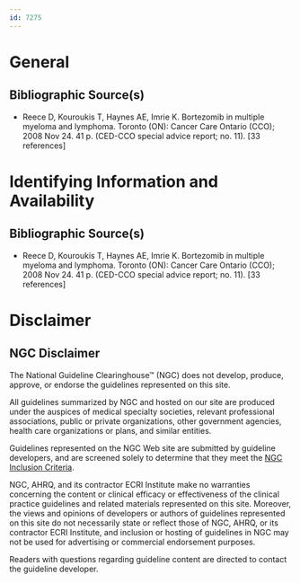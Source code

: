 ```yaml
---
id: 7275
---
```


# General

## Bibliographic Source(s)

- Reece D, Kouroukis T, Haynes AE, Imrie K. Bortezomib in multiple myeloma and lymphoma. Toronto (ON): Cancer Care Ontario (CCO); 2008 Nov 24. 41 p. (CED-CCO special advice report; no. 11). [33 references]

# Identifying Information and Availability

## Bibliographic Source(s)

- Reece D, Kouroukis T, Haynes AE, Imrie K. Bortezomib in multiple myeloma and lymphoma. Toronto (ON): Cancer Care Ontario (CCO); 2008 Nov 24. 41 p. (CED-CCO special advice report; no. 11). [33 references]

# Disclaimer

## NGC Disclaimer

The National Guideline Clearinghouse™ (NGC) does not develop, produce, approve, or endorse the guidelines represented on this site.

All guidelines summarized by NGC and hosted on our site are produced under the auspices of medical specialty societies, relevant professional associations, public or private organizations, other government agencies, health care organizations or plans, and similar entities.

Guidelines represented on the NGC Web site are submitted by guideline developers, and are screened solely to determine that they meet the [NGC Inclusion Criteria](/help-and-about/summaries/inclusion-criteria).

NGC, AHRQ, and its contractor ECRI Institute make no warranties concerning the content or clinical efficacy or effectiveness of the clinical practice guidelines and related materials represented on this site. Moreover, the views and opinions of developers or authors of guidelines represented on this site do not necessarily state or reflect those of NGC, AHRQ, or its contractor ECRI Institute, and inclusion or hosting of guidelines in NGC may not be used for advertising or commercial endorsement purposes.

Readers with questions regarding guideline content are directed to contact the guideline developer.

